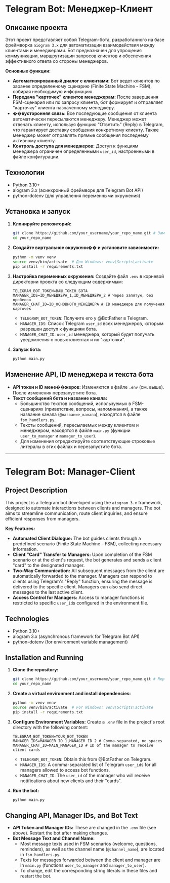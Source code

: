 # Telegram Bot: Менеджер-Клиент

## Описание проекта

Этот проект представляет собой Telegram-бота, разработанного на базе фреймворка `aiogram 3.x` для автоматизации взаимодействия между клиентами и менеджерами. Бот предназначен для упрощения коммуникации, маршрутизации запросов клиентов и обеспечения эффективного ответа со стороны менеджеров.

**Основные функции:**

*   **Автоматизированный диалог с клиентами:** Бот ведет клиентов по заранее определенному сценарию (Finite State Machine - FSM), собирая необходимую информацию.
*   **Передача "карточек" клиентов менеджерам:** После завершения FSM-сценария или по запросу клиента, бот формирует и отправляет "карточку" клиента назначенному менеджеру.
*   **��вусторонняя связь:** Все последующие сообщения от клиента автоматически пересылаются менеджеру. Менеджер может отвечать клиенту, используя функцию "Ответить" (Reply) в Telegram, что гарантирует доставку сообщения конкретному клиенту. Также менеджер может отправлять прямые сообщения последнему активному клиенту.
*   **Контроль доступа для менеджеров:** Доступ к функциям менеджера ограничен определенными `user_id`, настроенными в файле конфигурации.

## Технологии

*   Python 3.10+
*   aiogram 3.x (асинхронный фреймворк для Telegram Bot API)
*   python-dotenv (для управления переменными окружения)

## Установка и запуск

1.  **Клонируйте репозиторий:**
    ```bash
    git clone https://github.com/your_username/your_repo_name.git # Замените на актуальный URL
    cd your_repo_name
    ```
2.  **Создайте виртуальное окружени�� и установите зависимости:**
    ```bash
    python -m venv venv
    source venv/bin/activate  # Для Windows: venv\Scripts\activate
    pip install -r requirements.txt
    ```
3.  **Настройка переменных окружения:**
    Создайте файл `.env` в корневой директории проекта со следующим содержимым:
    ```env
    TELEGRAM_BOT_TOKEN=ВАШ_ТОКЕН_БОТА
    MANAGER_IDS=ID_МЕНЕДЖЕРА_1,ID_МЕНЕДЖЕРА_2 # Через запятую, без пробелов
    MANAGER_CHAT_ID=ID_ОСНОВНОГО_МЕНЕДЖЕРА # ID менеджера для получения карточек
    ```
    *   `TELEGRAM_BOT_TOKEN`: Получите его у @BotFather в Telegram.
    *   `MANAGER_IDS`: Список Telegram `user_id` всех менеджеров, которым разрешен доступ к функциям бота.
    *   `MANAGER_CHAT_ID`: `user_id` менеджера, который будет получать уведомления о новых клиентах и их "карточки".

4.  **Запуск бота:**
    ```bash
    python main.py
    ```

## Изменение API, ID менеджера и текста бота

*   **API токен и ID мене��жеров:** Изменяются в файле `.env` (см. выше). После изменения перезапустите бота.
*   **Текст сообщений бота и название канала:**
    *   Большинство текстов сообщений, используемых в FSM-сценариях (приветствие, вопросы, напоминания), а также название канала (`@название_канала`), находятся в файле `fsm_handlers.py`.
    *   Тексты сообщений, пересылаемых между клиентом и менеджером, находятся в файле `main.py` (функции `user_to_manager` и `manager_to_user`).
    *   Для изменения отредактируйте соответствующие строковые литералы в этих файлах и перезапустите бота.

---

# Telegram Bot: Manager-Client

## Project Description

This project is a Telegram bot developed using the `aiogram 3.x` framework, designed to automate interactions between clients and managers. The bot aims to streamline communication, route client inquiries, and ensure efficient responses from managers.

**Key Features:**

*   **Automated Client Dialogue:** The bot guides clients through a predefined scenario (Finite State Machine - FSM), collecting necessary information.
*   **Client "Card" Transfer to Managers:** Upon completion of the FSM scenario or at the client's request, the bot generates and sends a client "card" to the designated manager.
*   **Two-Way Communication:** All subsequent messages from the client are automatically forwarded to the manager. Managers can respond to clients using Telegram's "Reply" function, ensuring the message is delivered to the specific client. Managers can also send direct messages to the last active client.
*   **Access Control for Managers:** Access to manager functions is restricted to specific `user_id`s configured in the environment file.

## Technologies

*   Python 3.10+
*   aiogram 3.x (asynchronous framework for Telegram Bot API)
*   python-dotenv (for environment variable management)

## Installation and Running

1.  **Clone the repository:**
    ```bash
    git clone https://github.com/your_username/your_repo_name.git # Replace with your actual URL
    cd your_repo_name
    ```
2.  **Create a virtual environment and install dependencies:**
    ```bash
    python -m venv venv
    source venv/bin/activate  # For Windows: venv\Scripts\activate
    pip install -r requirements.txt
    ```
3.  **Configure Environment Variables:**
    Create a `.env` file in the project's root directory with the following content:
    ```env
    TELEGRAM_BOT_TOKEN=YOUR_BOT_TOKEN
    MANAGER_IDS=MANAGER_ID_1,MANAGER_ID_2 # Comma-separated, no spaces
    MANAGER_CHAT_ID=MAIN_MANAGER_ID # ID of the manager to receive client cards
    ```
    *   `TELEGRAM_BOT_TOKEN`: Obtain this from @BotFather on Telegram.
    *   `MANAGER_IDS`: A comma-separated list of Telegram `user_id`s for all managers allowed to access bot functions.
    *   `MANAGER_CHAT_ID`: The `user_id` of the manager who will receive notifications about new clients and their "cards".

4.  **Run the bot:**
    ```bash
    python main.py
    ```

## Changing API, Manager IDs, and Bot Text

*   **API Token and Manager IDs:** These are changed in the `.env` file (see above). Restart the bot after making changes.
*   **Bot Message Text and Channel Name:**
    *   Most message texts used in FSM scenarios (welcome, questions, reminders), as well as the channel name (`@channel_name`), are located in `fsm_handlers.py`.
    *   Texts for messages forwarded between the client and manager are in `main.py` (functions `user_to_manager` and `manager_to_user`).
    *   To change, edit the corresponding string literals in these files and restart the bot.
